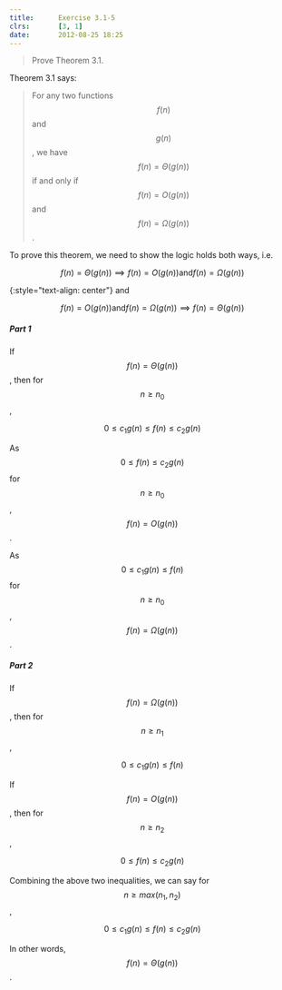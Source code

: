 ```yaml
---
title:      Exercise 3.1-5
clrs:       [3, 1]
date:       2012-08-25 18:25
---
```


> Prove Theorem 3.1.

Theorem 3.1 says:

> For any two functions $$f(n)$$ and $$g(n)$$, we have $$f(n) = \Theta(g(n))$$ if and only if $$f(n) = O(g(n))$$ and $$f(n) = \Omega(g(n))$$.

To prove this theorem, we need to show the logic holds both ways, i.e.

$$f(n) = \Theta(g(n)) \implies f(n) = O(g(n)) \text {and} f(n) = \Omega(g(n)) \tag{1}$$

{:style="text-align: center"}
and

$$f(n) = O(g(n)) \text {and} f(n) = \Omega(g(n)) \implies f(n) = \Theta(g(n)) \tag{2}$$

##### Part 1

If $$f(n) = \Theta(g(n))$$, then for $$n \ge n_0$$,

$$0 \le c_1 g(n) \le f(n) \le c_2 g(n)$$

As $$0 \le f(n) \le c_2 g(n)$$ for $$n \ge n_0$$, $$f(n) = O(g(n))$$.

As $$0 \le c_1 g(n) \le f(n)$$ for $$n \ge n_0$$, $$f(n) = \Omega(g(n))$$.

##### Part 2

If $$f(n) = \Omega(g(n))$$, then for $$n \ge n_1$$,

$$0 \le c_1 g(n) \le f(n)$$

If $$f(n) = O(g(n))$$, then for $$n \ge n_2$$,

$$0 \le f(n) \le c_2 g(n)$$

Combining the above two inequalities, we can say for $$n \ge max(n_1, n_2)$$,

$$0 \le c_1 g(n) \le f(n) \le c_2 g(n)$$

In other words, $$f(n) = \Theta(g(n))$$.
